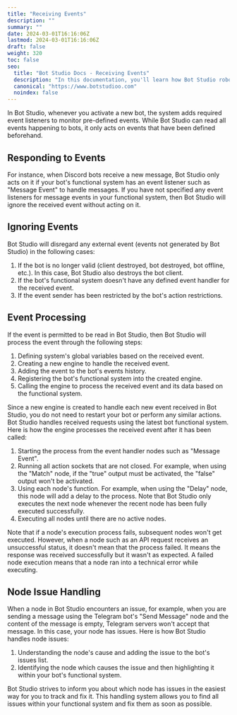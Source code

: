 ```yaml
---
title: "Receiving Events"
description: ""
summary: ""
date: 2024-03-01T16:16:06Z
lastmod: 2024-03-01T16:16:06Z
draft: false
weight: 320
toc: false
seo:
  title: "Bot Studio Docs - Receiving Events"
  description: "In this documentation, you'll learn how Bot Studio robots are receiving and managing events. Click here to learn more."
  canonical: "https://www.botstudioo.com"
  noindex: false
---
```


In Bot Studio, whenever you activate a new bot, the system adds required event listeners to monitor pre-defined events. While Bot Studio can read all events happening to bots, it only acts on events that have been defined beforehand.

## Responding to Events

For instance, when Discord bots receive a new message, Bot Studio only acts on it if your bot's functional system has an event listener such as "Message Event" to handle messages. If you have not specified any event listeners for message events in your functional system, then Bot Studio will ignore the received event without acting on it.

## Ignoring Events

Bot Studio will disregard any external event (events not generated by Bot Studio) in the following cases:

1. If the bot is no longer valid (client destroyed, bot destroyed, bot offline, etc.). In this case, Bot Studio also destroys the bot client.
2. If the bot's functional system doesn't have any defined event handler for the received event.
3. If the event sender has been restricted by the bot's action restrictions.

## Event Processing

If the event is permitted to be read in Bot Studio, then Bot Studio will process the event through the following steps:

1. Defining system's global variables based on the received event.
2. Creating a new engine to handle the received event.
3. Adding the event to the bot's events history.
4. Registering the bot's functional system into the created engine.
5. Calling the engine to process the received event and its data based on the functional system.

Since a new engine is created to handle each new event received in Bot Studio, you do not need to restart your bot or perform any similar actions. Bot Studio handles received requests using the latest bot functional system. Here is how the engine processes the received event after it has been called:

1. Starting the process from the event handler nodes such as "Message Event".
2. Running all action sockets that are not closed. For example, when using the "Match" node, if the "true" output must be activated, the "false" output won't be activated.
3. Using each node's function. For example, when using the "Delay" node, this node will add a delay to the process. Note that Bot Studio only executes the next node whenever the recent node has been fully executed successfully.
4. Executing all nodes until there are no active nodes.

Note that if a node's execution process fails, subsequent nodes won't get executed. However, when a node such as an API request receives an unsuccessful status, it doesn't mean that the process failed. It means the response was received successfully but it wasn't as expected. A failed node execution means that a node ran into a technical error while executing.

## Node Issue Handling

When a node in Bot Studio encounters an issue, for example, when you are sending a message using the Telegram bot's "Send Message" node and the content of the message is empty, Telegram servers won't accept that message. In this case, your node has issues. Here is how Bot Studio handles node issues:

1. Understanding the node's cause and adding the issue to the bot's issues list.
2. Identifying the node which causes the issue and then highlighting it within your bot's functional system.

Bot Studio strives to inform you about which node has issues in the easiest way for you to track and fix it. This handling system allows you to find all issues within your functional system and fix them as soon as possible.
